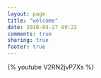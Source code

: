 ```yaml
---
layout: page
title: "welcome"
date: 2018-04-27 09:22
comments: true
sharing: true
footer: true
---
```


{% youtube V2RN2jvP7Xs %}
